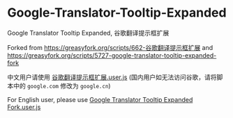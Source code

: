 # Google-Translator-Tooltip-Expanded
Google Translator Tooltip Expanded, 谷歌翻译提示框扩展

Forked from https://greasyfork.org/scripts/662-谷歌翻译提示框扩展 and https://greasyfork.org/scripts/5727-google-translator-tooltip-expanded-fork

中文用户请使用 [谷歌翻译提示框扩展.user.js](https://greasyfork.org/scripts/16203-谷歌翻译提示框扩展/code/谷歌翻译提示框扩展.user.js) (国内用户如无法访问谷歌，请将脚本中的 <code>google.com</code> 修改为 <code>google.cn</code>)

For English user, please use [Google Translator Tooltip Expanded Fork.user.js](https://greasyfork.org/scripts/16204-google-translator-tooltip-expanded-fork/code/Google%20Translator%20Tooltip%20Expanded%20Fork.user.js)
